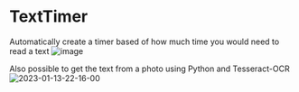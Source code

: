 # TextTimer
Automatically create a timer based of how much time you would need to read a text
![image](https://user-images.githubusercontent.com/78371731/212419342-f175f940-1413-488d-a915-6ff6d9bf1aca.png)

Also possible to get the text from a photo using Python and Tesseract-OCR
![2023-01-13-22-16-00](https://user-images.githubusercontent.com/78371731/212420855-58c5fb94-b2c8-4229-9e11-ba4de13d3eba.gif)
